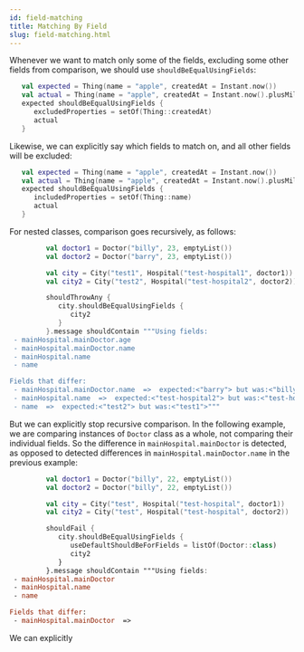 ```yaml
---
id: field-matching
title: Matching By Field
slug: field-matching.html
---
```


Whenever we want to match only some of the fields, excluding some other fields from comparison, we should use `shouldBeEqualUsingFields`:

```kotlin
   val expected = Thing(name = "apple", createdAt = Instant.now())
   val actual = Thing(name = "apple", createdAt = Instant.now().plusMillis(42L))
   expected shouldBeEqualUsingFields {
      excludedProperties = setOf(Thing::createdAt)
      actual
   }
```

Likewise, we can explicitly say which fields to match on, and all other fields will be excluded:

```kotlin
   val expected = Thing(name = "apple", createdAt = Instant.now())
   val actual = Thing(name = "apple", createdAt = Instant.now().plusMillis(42L))
   expected shouldBeEqualUsingFields {
      includedProperties = setOf(Thing::name)
      actual
   }
```

For nested classes, comparison goes recursively, as follows:

```kotlin
         val doctor1 = Doctor("billy", 23, emptyList())
         val doctor2 = Doctor("barry", 23, emptyList())

         val city = City("test1", Hospital("test-hospital1", doctor1))
         val city2 = City("test2", Hospital("test-hospital2", doctor2))

         shouldThrowAny {
            city.shouldBeEqualUsingFields {
               city2
            }
         }.message shouldContain """Using fields:
 - mainHospital.mainDoctor.age
 - mainHospital.mainDoctor.name
 - mainHospital.name
 - name

Fields that differ:
 - mainHospital.mainDoctor.name  =>  expected:<"barry"> but was:<"billy">
 - mainHospital.name  =>  expected:<"test-hospital2"> but was:<"test-hospital1">
 - name  =>  expected:<"test2"> but was:<"test1">"""
```

But we can explicitly stop recursive comparison. In the following example, we are comparing instances of `Doctor` class as a whole, not comparing their individual fields. So the difference in `mainHospital.mainDoctor` is detected, as opposed to detected differences in `mainHospital.mainDoctor.name` in the previous example:

```kotlin
         val doctor1 = Doctor("billy", 22, emptyList())
         val doctor2 = Doctor("billy", 22, emptyList())

         val city = City("test", Hospital("test-hospital", doctor1))
         val city2 = City("test", Hospital("test-hospital", doctor2))

         shouldFail {
            city.shouldBeEqualUsingFields {
               useDefaultShouldBeForFields = listOf(Doctor::class)
               city2
            }
         }.message shouldContain """Using fields:
 - mainHospital.mainDoctor
 - mainHospital.name
 - name

Fields that differ:
 - mainHospital.mainDoctor  =>

```

We can explicitly
